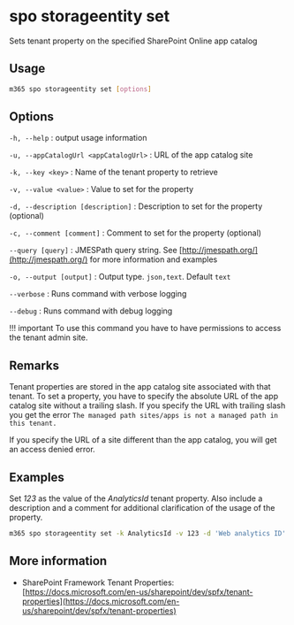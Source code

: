 # spo storageentity set

Sets tenant property on the specified SharePoint Online app catalog

## Usage

```sh
m365 spo storageentity set [options]
```

## Options

`-h, --help`
: output usage information

`-u, --appCatalogUrl <appCatalogUrl>`
: URL of the app catalog site

`-k, --key <key>`
: Name of the tenant property to retrieve

`-v, --value <value>`
: Value to set for the property

`-d, --description [description]`
: Description to set for the property (optional)

`-c, --comment [comment]`
: Comment to set for the property (optional)

`--query [query]`
: JMESPath query string. See [http://jmespath.org/](http://jmespath.org/) for more information and examples

`-o, --output [output]`
: Output type. `json,text`. Default `text`

`--verbose`
: Runs command with verbose logging

`--debug`
: Runs command with debug logging

!!! important
    To use this command you have to have permissions to access the tenant admin site.

## Remarks

Tenant properties are stored in the app catalog site associated with that tenant. To set a property, you have to specify the absolute URL of the app catalog site without a trailing slash. If you specify the URL with trailing slash you get the error `The managed path sites/apps is not a managed path in this tenant.`

If you specify the URL of a site different than the app catalog, you will get an access denied error.

## Examples

Set _123_ as the value of the _AnalyticsId_ tenant property. Also include a description and a comment for additional clarification of the usage of the property.

```sh
m365 spo storageentity set -k AnalyticsId -v 123 -d 'Web analytics ID' -c 'Use on all sites' -u https://contoso.sharepoint.com/sites/appcatalog
```

## More information

- SharePoint Framework Tenant Properties: [https://docs.microsoft.com/en-us/sharepoint/dev/spfx/tenant-properties](https://docs.microsoft.com/en-us/sharepoint/dev/spfx/tenant-properties)
